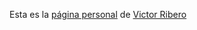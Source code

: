Esta es la [página personal](https://elrincondevictor.com/blog/) de [Victor Ribero](https://twitter.com/JS_TUREEY)